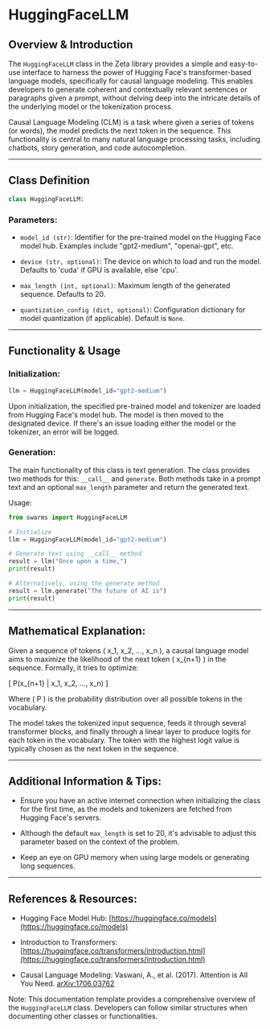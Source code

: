# HuggingFaceLLM 

## Overview & Introduction

The `HuggingFaceLLM` class in the Zeta library provides a simple and easy-to-use interface to harness the power of Hugging Face's transformer-based language models, specifically for causal language modeling. This enables developers to generate coherent and contextually relevant sentences or paragraphs given a prompt, without delving deep into the intricate details of the underlying model or the tokenization process.

Causal Language Modeling (CLM) is a task where given a series of tokens (or words), the model predicts the next token in the sequence. This functionality is central to many natural language processing tasks, including chatbots, story generation, and code autocompletion.

---

## Class Definition

```python
class HuggingFaceLLM:
```

### Parameters:

- `model_id (str)`: Identifier for the pre-trained model on the Hugging Face model hub. Examples include "gpt2-medium", "openai-gpt", etc.
  
- `device (str, optional)`: The device on which to load and run the model. Defaults to 'cuda' if GPU is available, else 'cpu'.
  
- `max_length (int, optional)`: Maximum length of the generated sequence. Defaults to 20.
  
- `quantization_config (dict, optional)`: Configuration dictionary for model quantization (if applicable). Default is `None`.

---

## Functionality & Usage

### Initialization:

```python
llm = HuggingFaceLLM(model_id="gpt2-medium")
```

Upon initialization, the specified pre-trained model and tokenizer are loaded from Hugging Face's model hub. The model is then moved to the designated device. If there's an issue loading either the model or the tokenizer, an error will be logged.

### Generation:

The main functionality of this class is text generation. The class provides two methods for this: `__call__` and `generate`. Both methods take in a prompt text and an optional `max_length` parameter and return the generated text.

Usage:
```python
from swarms import HuggingFaceLLM

# Initialize
llm = HuggingFaceLLM(model_id="gpt2-medium")

# Generate text using __call__ method
result = llm("Once upon a time,")
print(result)

# Alternatively, using the generate method
result = llm.generate("The future of AI is")
print(result)
```

---

## Mathematical Explanation:

Given a sequence of tokens \( x_1, x_2, ..., x_n \), a causal language model aims to maximize the likelihood of the next token \( x_{n+1} \) in the sequence. Formally, it tries to optimize:

\[ P(x_{n+1} | x_1, x_2, ..., x_n) \]

Where \( P \) is the probability distribution over all possible tokens in the vocabulary.

The model takes the tokenized input sequence, feeds it through several transformer blocks, and finally through a linear layer to produce logits for each token in the vocabulary. The token with the highest logit value is typically chosen as the next token in the sequence.

---

## Additional Information & Tips:

- Ensure you have an active internet connection when initializing the class for the first time, as the models and tokenizers are fetched from Hugging Face's servers.

- Although the default `max_length` is set to 20, it's advisable to adjust this parameter based on the context of the problem.

- Keep an eye on GPU memory when using large models or generating long sequences.

---

## References & Resources:

- Hugging Face Model Hub: [https://huggingface.co/models](https://huggingface.co/models)
  
- Introduction to Transformers: [https://huggingface.co/transformers/introduction.html](https://huggingface.co/transformers/introduction.html)

- Causal Language Modeling: Vaswani, A., et al. (2017). Attention is All You Need. [arXiv:1706.03762](https://arxiv.org/abs/1706.03762)

Note: This documentation template provides a comprehensive overview of the `HuggingFaceLLM` class. Developers can follow similar structures when documenting other classes or functionalities.